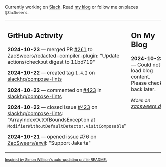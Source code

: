 Currently working on [Slack](https://slack.com/). Read [my blog](https://zacsweers.dev/) or follow me on places `@ZacSweers`.

<table><tr><td valign="top" width="60%">

## GitHub Activity
<!-- githubActivity starts -->
**2024-10-23** — merged PR [#261](https://github.com/ZacSweers/redacted-compiler-plugin/pull/261) to [ZacSweers/redacted-compiler-plugin](https://github.com/ZacSweers/redacted-compiler-plugin): "Update actions/checkout digest to 11bd719"

**2024-10-22** — created tag `1.4.2` on [slackhq/compose-lints](https://github.com/slackhq/compose-lints)

**2024-10-22** — commented on [#423](https://github.com/slackhq/compose-lints/issues/423#issuecomment-2429777590) in [slackhq/compose-lints](https://github.com/slackhq/compose-lints)

**2024-10-22** — closed issue [#423](https://github.com/slackhq/compose-lints/issues/423) on [slackhq/compose-lints](https://github.com/slackhq/compose-lints): "ArrayIndexOutOfBoundsException at `ModifierWithoutDefaultDetector.visitComposable`"

**2024-10-21** — opened issue [#76](https://github.com/ZacSweers/anvil/issues/76) on [ZacSweers/anvil](https://github.com/ZacSweers/anvil): "Support Jakarta"
<!-- githubActivity ends -->
</td><td valign="top" width="40%">

## On My Blog
<!-- blog starts -->
**2024-10-23** — Could not load blog content. Please check back later.
<!-- blog ends -->
_More on [zacsweers.dev](https://zacsweers.dev/)_
</td></tr></table>

<sub><a href="https://simonwillison.net/2020/Jul/10/self-updating-profile-readme/">Inspired by Simon Willison's auto-updating profile README.</a></sub>